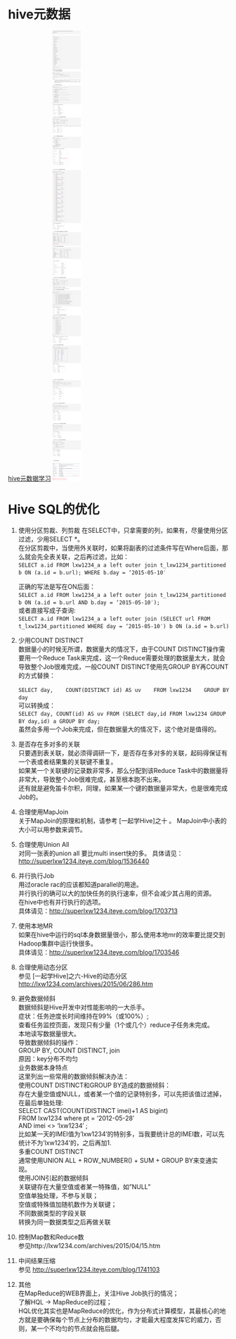 # hive元数据  
[hive元数据学习](http://lxw1234.com/archives/2015/07/378.htm)
![image](https://github.com/Monkey5030/greenplum-record/blob/main/image/hive%E5%85%83%E6%95%B0%E6%8D%AE.png)  


# Hive SQL的优化  
1. 使用分区剪裁、列剪裁
在SELECT中，只拿需要的列，如果有，尽量使用分区过滤，少用SELECT *。  
在分区剪裁中，当使用外关联时，如果将副表的过滤条件写在Where后面，那么就会先全表关联，之后再过滤，比如：  
`SELECT a.id
FROM lxw1234_a a
left outer join t_lxw1234_partitioned b
ON (a.id = b.url);
WHERE b.day = ‘2015-05-10′`

    正确的写法是写在ON后面：  
    `
    SELECT a.id
    FROM lxw1234_a a
    left outer join t_lxw1234_partitioned b
    ON (a.id = b.url AND b.day = ‘2015-05-10′);
    `  
    或者直接写成子查询:  
    `SELECT a.id
    FROM lxw1234_a a
    left outer join (SELECT url FROM t_lxw1234_partitioned WHERE day = ‘2015-05-10′) b
    ON (a.id = b.url)`

2. 少用COUNT DISTINCT  
    数据量小的时候无所谓，数据量大的情况下，由于COUNT DISTINCT操作需要用一个Reduce Task来完成，这一个Reduce需要处理的数据量太大，就会导致整个Job很难完成，一般COUNT DISTINCT使用先GROUP BY再COUNT的方式替换：  

    `SELECT day,    COUNT(DISTINCT id) AS uv    FROM lxw1234    GROUP BY day`  
    可以转换成：  
    `SELECT day,
    COUNT(id) AS uv
    FROM (SELECT day,id FROM lxw1234 GROUP BY day,id) a
    GROUP BY day;`  
    虽然会多用一个Job来完成，但在数据量大的情况下，这个绝对是值得的。

3. 是否存在多对多的关联    
  只要遇到表关联，就必须得调研一下，是否存在多对多的关联，起码得保证有一个表或者结果集的关联键不重复。  
  如果某一个关联键的记录数非常多，那么分配到该Reduce Task中的数据量将非常大，导致整个Job很难完成，甚至根本跑不出来。  
  还有就是避免笛卡尔积，同理，如果某一个键的数据量非常大，也是很难完成Job的。  

4. 合理使用MapJoin  
  关于MapJoin的原理和机制，请参考 [一起学Hive]之十 。
  MapJoin中小表的大小可以用参数来调节。

5. 合理使用Union All  
  对同一张表的union all 要比multi insert快的多。
  具体请见：http://superlxw1234.iteye.com/blog/1536440

6. 并行执行Job  
  用过oracle rac的应该都知道parallel的用途。  
  并行执行的确可以大的加快任务的执行速率，但不会减少其占用的资源。  
  在hive中也有并行执行的选项。  
  具体请见：http://superlxw1234.iteye.com/blog/1703713  
  
7. 使用本地MR  
  如果在hive中运行的sql本身数据量很小，那么使用本地mr的效率要比提交到Hadoop集群中运行快很多。  
  具体请见：http://superlxw1234.iteye.com/blog/1703546  

8. 合理使用动态分区  
  参见 [一起学Hive]之六-Hive的动态分区  
  http://lxw1234.com/archives/2015/06/286.htm  
  
9. 避免数据倾斜  
  数据倾斜是Hive开发中对性能影响的一大杀手。  
  症状：任务迚度长时间维持在99%（或100%）;  
  查看任务监控页面，发现只有少量（1个或几个）reduce子任务未完成。  
  本地读写数据量很大。  
  导致数据倾斜的操作：  
  GROUP BY, COUNT DISTINCT, join  
  原因：key分布不均匀  
  业务数据本身特点  
  这里列出一些常用的数据倾斜解决办法：  
  使用COUNT DISTINCT和GROUP BY造成的数据倾斜：  
  存在大量空值或NULL，或者某一个值的记录特别多，可以先把该值过滤掉，在最后单独处理:  
  SELECT CAST(COUNT(DISTINCT imei)+1 AS bigint)  
  FROM lxw1234 where pt = ‘2012-05-28′  
  AND imei <> ‘lxw1234′ ;  
  比如某一天的IMEI值为’lxw1234’的特别多，当我要统计总的IMEI数，可以先统计不为’lxw1234’的，之后再加1.  
  多重COUNT DISTINCT  
  通常使用UNION ALL + ROW_NUMBER() + SUM + GROUP BY来变通实现。  
  使用JOIN引起的数据倾斜  
  关联键存在大量空值或者某一特殊值，如”NULL”  
  空值单独处理，不参与关联；  
  空值或特殊值加随机数作为关联键；  
  不同数据类型的字段关联  
  转换为同一数据类型之后再做关联  
10. 控制Map数和Reduce数  
  参见http://lxw1234.com/archives/2015/04/15.htm  
  
11. 中间结果压缩  
  参见 http://superlxw1234.iteye.com/blog/1741103  
  
12. 其他  
  在MapReduce的WEB界面上，关注Hive Job执行的情况；  
  了解HQL -> MapReduce的过程；  
  HQL优化其实也是MapReduce的优化，作为分布式计算模型，其最核心的地方就是要确保每个节点上分布的数据均匀，才能最大程度发挥它的威力，否则，某一个不均匀的节点就会拖后腿。  

